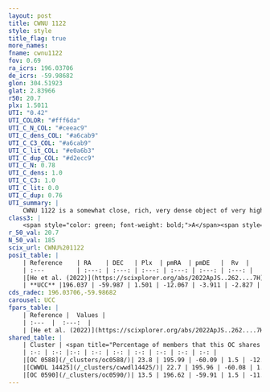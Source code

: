 ```yaml
---
layout: post
title: CWNU 1122
style: style
title_flag: true
more_names: 
fname: cwnu1122
fov: 0.69
ra_icrs: 196.03706
de_icrs: -59.98682
glon: 304.51923
glat: 2.83966
r50: 20.7
plx: 1.5011
UTI: "0.42"
UTI_COLOR: "#fff6da"
UTI_C_N_COL: "#ceeac9"
UTI_C_dens_COL: "#a6cab9"
UTI_C_C3_COL: "#a6cab9"
UTI_C_lit_COL: "#e0a6b3"
UTI_C_dup_COL: "#d2ecc9"
UTI_C_N: 0.78
UTI_C_dens: 1.0
UTI_C_C3: 1.0
UTI_C_lit: 0.0
UTI_C_dup: 0.76
UTI_summary: |
    CWNU 1122 is a somewhat close, rich, very dense object of very high C3 quality. It was recently reported in the literature.<br><br>This is very likely a unique object, which shares a small percentage of members with at least one previously reported entry.
class3: |
    <span style="color: green; font-weight: bold;">A</span><span style="color: green; font-weight: bold;">A</span>
r_50_val: 20.7
N_50_val: 185
scix_url: CWNU%201122
posit_table: |
    | Reference    | RA    | DEC   | Plx  | pmRA  | pmDE   |  Rv  |
    | :---         | :---: | :---: | :---: | :---: | :---: | :---: |
    |[He et al. (2022)](https://scixplorer.org/abs/2022ApJS..262....7H) | 196.027 | -59.971 | 1.505 | -12.056 | -3.927 | -- |
    | **UCC** |196.037 | -59.987 | 1.501 | -12.067 | -3.911 | -2.827 | 
cds_radec: 196.03706,-59.98682
carousel: UCC
fpars_table: |
    | Reference |  Values |
    | :---  |  :---:  |
    | [He et al. (2022)](https://scixplorer.org/abs/2022ApJS..262....7H) | `A0=0.9, logAge=8.5` |
shared_table: |
    | Cluster | <span title="Percentage of members that this OC shares with the ones listed">%</span>   | RA   | DEC   | Plx   | pmRA  | pmDE  | Rv | UTI |
    | :-: | :-: |:-: | :-: | :-: | :-: | :-: | :-: | :-: |
    |[OC 0588](/_clusters/oc0588/)| 23.8 | 195.99 | -60.09 | 1.5 | -12.09 | -3.88 | -2.98 |0.6 |
    |[CWWDL 14425](/_clusters/cwwdl14425/)| 22.7 | 195.96 | -60.08 | 1.49 | -12.09 | -3.86 | -2.9 |0.0 |
    |[OC 0590](/_clusters/oc0590/)| 13.5 | 196.62 | -59.91 | 1.5 | -11.98 | -4.09 | -2.68 |0.25 |
---
```

